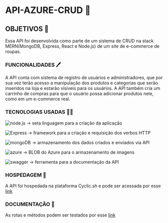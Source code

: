 # API-AZURE-CRUD 🛒

## OBJETIVOS 📌
Essa API foi desenvolvida como parte de um sistema de CRUD na stack MERN(MongoDB, Express, React e Node.js) de um site de e-commerce de roupas.


### FUNCIONALIDADES 🖊
A API conta com sistema de registro de usuários e administradores, que por sua vez terão acesso a manipulação dos produtos e categorias que serão inseridos na loja e estarão vísiveis para os usuários.  A API também cria um carrinho de compras para que o usuário possa adicionar produtos nele, como em um e-commerce real.


### TECNOLOGIAS USADAS 👩‍💻
![node.js](https://img.shields.io/badge/Node.js-43853D?style=for-the-badge&logo=node.js&logoColor=white) -> seta linguagem para a criação da aplicação

![Express](https://img.shields.io/badge/Express%20js-000000?style=for-the-badge&logo=express&logoColor=white) -> framework para a criação e requisição dos verbos HTTP

![mongoDB](https://img.shields.io/badge/MongoDB-4EA94B?style=for-the-badge&logo=mongodb&logoColor=white) -> armazenamento dos dados criados e enviados via API

![azure](https://img.shields.io/badge/microsoft%20azure-0089D6?style=for-the-badge&logo=microsoft-azure&logoColor=white) -> BLOB do Azure para o armazenamento de imagens

![swagger](https://img.shields.io/badge/Swagger-85EA2D?style=for-the-badge&logo=Swagger&logoColor=white) -> ferramenta para a documentação da API 


### HOSPEDAGEM 🏨
A API foi hospedada na plataforma Cyclic.sh e pode ser acessada por esse [link](https://api-crud-ecommerce.cyclic.app/)


### DOCUMENTAÇÃO 🧾
As rotas e métodos podem ser testados por esse [link](https://api-crud-ecommerce.cyclic.app/api-docs)
